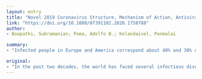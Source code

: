 ```yaml
---
layout: entry
title: "Novel 2019 Coronavirus Structure, Mechanism of Action, Antiviral drug promises and rule out against its treatment"
link: "https://doi.org/10.1080/07391102.2020.1758788"
author:
- Boopathi, Subramanian; Poma, Adolfo B.; Kolandaivel, Ponmalai

summary:
- "Infected people in Europe and America correspond about 40% and 30% of the total reported cases respectively. A protocol to identify anti-COVID-19 candidate based on computer-aided drug design is urgently needed. Computer simulation is particularly suitable to complement experiments to elucidate conformational changes at molecular level. Thousands of compounds including approved drugs and drugs in the clinical trial are available in the literature."

original:
- "In the past two decades, the world has faced several infectious disease outbreaks. Ebola, Influenza A (H1N1), SARS, MERS, and Zika virus have had a massive global impact in terms of economic disruption, the strain on local and global public health. Most recently, the global outbreak of novel coronavirus 2019 (SARS-CoV-2) that causes COVID-19 is a newly discovered virus from the coronavirus family in Wuhan city, China, known to be a great threat to the public health systems. As of 15 April 2020, The Johns Hopkins University estimated that the COVID-19 affected more than two million people, resulting in a death toll above 130,000 around the world. Infected people in Europe and America correspond about 40% and 30% of the total reported cases respectively. At this moment only few Asian countries have controlled the disease, but a second wave of new infections is expected. Predicting inhibitor and target to the COVID-19 is an urgent need to protect human from the disease. Therefore, a protocol to identify anti-COVID-19 candidate based on computer-aided drug design is urgently needed. Thousands of compounds including approved drugs and drugs in the clinical trial are available in the literature. In practice, experimental techniques can measure the time and space average properties but they cannot be captured the structural variation of the COVID-19 during the interaction of inhibitor. Computer simulation is particularly suitable to complement experiments to elucidate conformational changes at the molecular level which are related to inhibition process of the COVID-19. Therefore, computational simulation is essential tool to elucidate the phenomenon. The structure-based virtual screening computational approach will be used to filter the best drugs from the literature, the investigate the structural variation of COVID-19 with the interaction of the best inhibitor is a fundamental step to design new drugs and vaccines which can combat the coronavirus. This mini-review will address novel coronavirus structure, mechanism of action, and trial test of antiviral drugs in the lab and patients with COVID-19."
---
```


